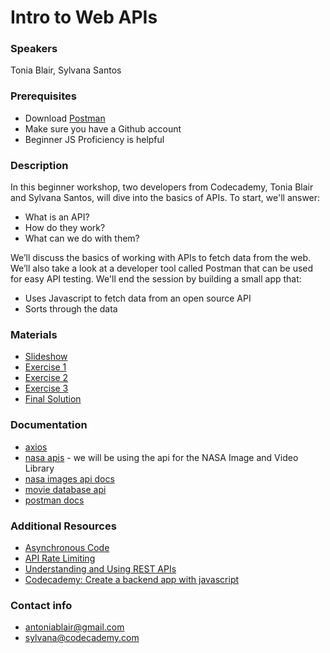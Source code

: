 # Intro to Web APIs

### Speakers
Tonia Blair, Sylvana Santos

### Prerequisites
- Download [Postman](https://www.postman.com/)
- Make sure you have a Github account
- Beginner JS Proficiency is helpful

### Description
In this beginner workshop, two developers from Codecademy, Tonia Blair and Sylvana Santos, will dive into the basics of APIs. To start, we'll answer:
- What is an API?
- How do they work?
- What can we do with them?

We’ll discuss the basics of working with APIs to fetch data from the web. We’ll also take a look at a developer tool called Postman that can be used for easy API testing.
We'll end the session by building a small app that:
- Uses Javascript to fetch data from an open source API
- Sorts through the data


### Materials
- [Slideshow](https://docs.google.com/presentation/d/1y2GUyqtTvOjoGSiF5O81J0Ix1JXYdGceeCJDT_mxjs0/edit#slide=id.p)
- [Exercise 1](https://codepen.io/sylvanasantos/pen/PoWqpzv)
- [Exercise 2](https://codepen.io/sylvanasantos/pen/rNjVyMm)
- [Exercise 3](https://codepen.io/sylvanasantos/pen/QWdbpGj)
- [Final Solution](https://codepen.io/sylvanasantos/pen/ExNeEqG)

### Documentation
- [axios](https://github.com/axios/axios)
- [nasa apis](https://api.nasa.gov) - we will be using the api for the NASA Image and Video Library
- [nasa images api docs](https://images.nasa.gov/docs/images.nasa.gov_api_docs.pdf)
- [movie database api](https://developers.themoviedb.org/3/getting-started/introduction)
- [postman docs](https://learning.postman.com/docs/getting-started/introduction)

### Additional Resources
- [Asynchronous Code](https://academind.com/tutorials/callbacks-vs-promises-vs-rxjs-vs-async-awaits/)
- [API Rate Limiting](https://nordicapis.com/everything-you-need-to-know-about-api-rate-limiting/)
- [Understanding and Using REST APIs](https://www.smashingmagazine.com/2018/01/understanding-using-rest-api/)
- [Codecademy: Create a backend app with javascript](https://www.codecademy.com/learn/paths/create-a-back-end-app-with-javascript)

### Contact info
- [antoniablair@gmail.com](mailto:antoniablair@gmail.com)
- [sylvana@codecademy.com](mailto:sylvana@codecademy.com)
